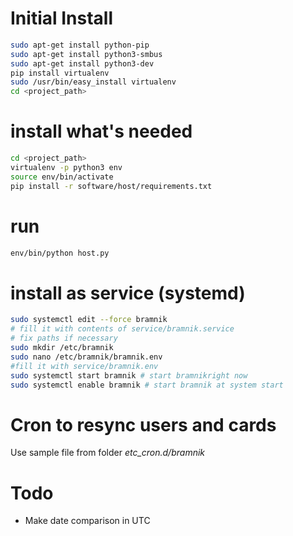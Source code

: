 
# Initial Install
```bash
sudo apt-get install python-pip
sudo apt-get install python3-smbus
sudo apt-get install python3-dev
pip install virtualenv
sudo /usr/bin/easy_install virtualenv
cd <project_path>
```

# install what's needed
```bash
cd <project_path>
virtualenv -p python3 env
source env/bin/activate
pip install -r software/host/requirements.txt
```

# run

```bash
env/bin/python host.py
```

# install as service (systemd)

```bash
sudo systemctl edit --force bramnik
# fill it with contents of service/bramnik.service
# fix paths if necessary
sudo mkdir /etc/bramnik
sudo nano /etc/bramnik/bramnik.env
#fill it with service/bramnik.env
sudo systemctl start bramnik # start bramnikright now
sudo systemctl enable bramnik # start bramnik at system start
```

# Cron to resync users and cards

Use sample file from folder *etc_cron.d/bramnik*

# Todo
* Make date comparison in UTC
